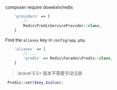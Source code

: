 
composer require dsweixin/redis

```php
    'providers' => [
        // ...
        Redis\PredisServiceProvider::class,
    ]
```


Find the `aliases` key in `config/app.php`.

```php
    'aliases' => [
        // ...
        'predis' => Redis\Facades\Predis::class,
    ]
```
> laravel 5.5+ 版本不需要手动注册

```php
 Predis::set($key,$value);
```
